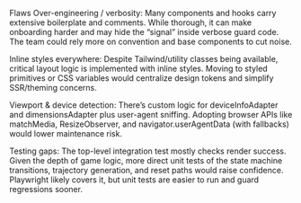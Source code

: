 Flaws
Over-engineering / verbosity: Many components and hooks carry extensive boilerplate and comments. While thorough, it can make onboarding harder and may hide the “signal” inside verbose guard code. The team could rely more on convention and base components to cut noise.

Inline styles everywhere: Despite Tailwind/utility classes being available, critical layout logic is implemented with inline styles. Moving to styled primitives or CSS variables would centralize design tokens and simplify SSR/theming concerns.

Viewport & device detection: There’s custom logic for deviceInfoAdapter and dimensionsAdapter plus user-agent sniffing. Adopting browser APIs like matchMedia, ResizeObserver, and navigator.userAgentData (with fallbacks) would lower maintenance risk.

Testing gaps: The top-level integration test mostly checks render success. Given the depth of game logic, more direct unit tests of the state machine transitions, trajectory generation, and reset paths would raise confidence. Playwright likely covers it, but unit tests are easier to run and guard regressions sooner.
